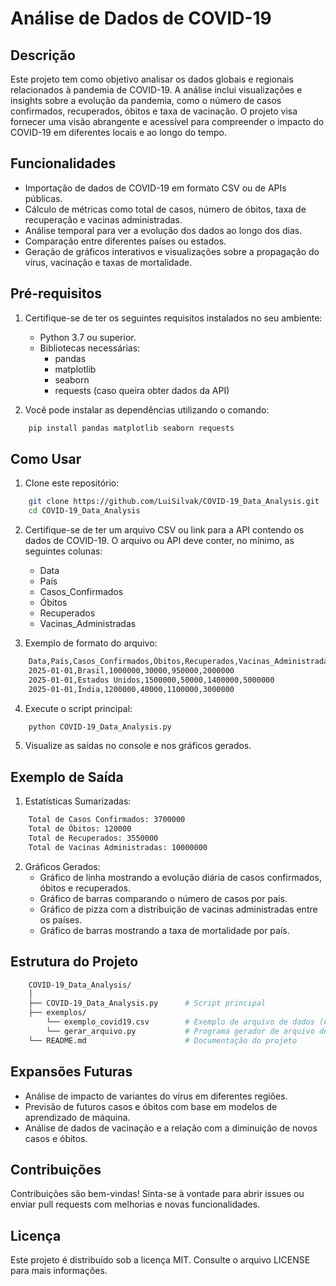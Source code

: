 # Análise de Dados de COVID-19

## Descrição

Este projeto tem como objetivo analisar os dados globais e regionais relacionados à pandemia de COVID-19. A análise inclui visualizações e insights sobre a evolução da pandemia, como o número de casos confirmados, recuperados, óbitos e taxa de vacinação. O projeto visa fornecer uma visão abrangente e acessível para compreender o impacto do COVID-19 em diferentes locais e ao longo do tempo.

## Funcionalidades

- Importação de dados de COVID-19 em formato CSV ou de APIs públicas.
- Cálculo de métricas como total de casos, número de óbitos, taxa de recuperação e vacinas administradas.
- Análise temporal para ver a evolução dos dados ao longo dos dias.
- Comparação entre diferentes países ou estados.
- Geração de gráficos interativos e visualizações sobre a propagação do vírus, vacinação e taxas de mortalidade.

## Pré-requisitos

1. Certifique-se de ter os seguintes requisitos instalados no seu ambiente:

    - Python 3.7 ou superior.
    - Bibliotecas necessárias:
        - pandas
        - matplotlib
        - seaborn
        - requests (caso queira obter dados da API)

2. Você pode instalar as dependências utilizando o comando:

```bash
    pip install pandas matplotlib seaborn requests
```


## Como Usar

1. Clone este repositório:

```bash
    git clone https://github.com/LuiSilvak/COVID-19_Data_Analysis.git
    cd COVID-19_Data_Analysis
```

2. Certifique-se de ter um arquivo CSV ou link para a API contendo os dados de COVID-19. O arquivo ou API deve conter, no mínimo, as seguintes colunas:

    - Data
    - País
    - Casos_Confirmados
    - Óbitos
    - Recuperados
    - Vacinas_Administradas

3. Exemplo de formato do arquivo:

```bash
    Data,País,Casos_Confirmados,Óbitos,Recuperados,Vacinas_Administradas
    2025-01-01,Brasil,1000000,30000,950000,2000000
    2025-01-01,Estados Unidos,1500000,50000,1400000,5000000
    2025-01-01,Índia,1200000,40000,1100000,3000000
```

4. Execute o script principal:

```bash
    python COVID-19_Data_Analysis.py
```

5. Visualize as saídas no console e nos gráficos gerados.

## Exemplo de Saída

1. Estatísticas Sumarizadas:

```bash
    Total de Casos Confirmados: 3700000
    Total de Óbitos: 120000
    Total de Recuperados: 3550000
    Total de Vacinas Administradas: 10000000
```

2. Gráficos Gerados:
    - Gráfico de linha mostrando a evolução diária de casos confirmados, óbitos e recuperados.
    - Gráfico de barras comparando o número de casos por país.
    - Gráfico de pizza com a distribuição de vacinas administradas entre os países.
    - Gráfico de barras mostrando a taxa de mortalidade por país.

## Estrutura do Projeto

```bash
    COVID-19_Data_Analysis/
    │
    ├── COVID-19_Data_Analysis.py      # Script principal
    ├── exemplos/
        └── exemplo_covid19.csv        # Exemplo de arquivo de dados (Caso queira usar um arquivo de dados csv)
        └── gerar_arquivo.py           # Programa gerador de arquivo de dados
    └── README.md                      # Documentação do projeto
```

## Expansões Futuras

- Análise de impacto de variantes do vírus em diferentes regiões.
- Previsão de futuros casos e óbitos com base em modelos de aprendizado de máquina.
- Análise de dados de vacinação e a relação com a diminuição de novos casos e óbitos.

## Contribuições

Contribuições são bem-vindas! Sinta-se à vontade para abrir issues ou enviar pull requests com melhorias e novas funcionalidades.

## Licença

Este projeto é distribuído sob a licença MIT. Consulte o arquivo LICENSE para mais informações.

